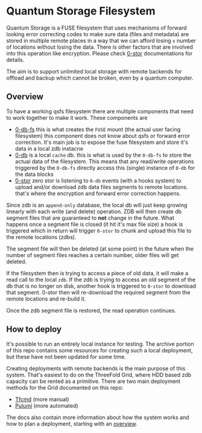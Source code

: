 # Quantum Storage Filesystem

Quantum Storage is a FUSE filesystem that uses mechanisms of forward looking error correcting codes to make sure data (files and metadata) are stored in multiple remote places in a way that we can afford losing `x` number of locations without losing the data. There is other factors that are involved into this operation like encryption. Please check [0-stor](https://github.com/threefoldtech/0-stor_v2) documentations for details.

The aim is to support unlimited local storage with remote backends for offload and backup which cannot be broken, even by a quantum computer.

## Overview

To have a working qsfs filesystem there are multiple components that need to work together to make it work. These components are

- [0-db-fs](https://github.com/threefoldtech/0-db-fs) this is what creates the `FUSE` mount (the actual user facing filesystem) this component does not know about qsfs or forward error correction. It's main job is to expose the fuse filesystem and store it's data in a local zdb instacne
- [0-db](https://github.com/threefoldtech/0-db) is a local `cache` db. this is what is used by the `0-db-fs` to store the actual data of the filesystem. This means that any read/write operations triggered by the `0-db-fs` directly access this (single) instance of `0-db` for the data blocks
- [0-stor](https://github.com/threefoldtech/0-stor_v2) zero stor is listening to `0-db` events (with a hooks system) to upload and/or download zdb data files segments to remote locations. that's where the encryption and forward error correction happens.

Since zdb is an `append-only` database, the local db will just keep growing linearly with each write (and delete) operation. ZDB will then create db segment files that are guaranteed to **not** change in the future. What happens once a segment file is closed (it hit it's max file size) a hook is triggered which in return will trigger `0-stor` to chunk and upload this file to the remote locations (zdbs).

The segment file will then be deleted (at some point) in the future when the number of segment files reaches a certain number, older files will get deleted.

If the filesystem then is trying to access a piece of old data, it will make a read call to the local `zdb`. If the zdb is trying to access an old segment of the db that is no longer on disk, another hook is triggered to `0-stor` to download that segment. 0-stor then will re-download the required segment from the remote locations and re-build it.

Once the zdb segment file is restored, the read operation continues.

## How to deploy

It's possible to run an entirely local instance for testing. The archive portion of this repo contains some resources for creating such a local deployment, but these have not been updated for some time.

Creating deployments with remote backends is the main purpose of this system. That's easiest to do on the ThreeFold Grid, where HDD based zdb capacity can be rented as a primitive. There are two main deployment methods for the Grid documented on this repo:

* [Tfcmd](https://github.com/threefoldtech/quantum-storage/blob/master/docs/04_deploy_tfcmd.md) (more manual)
* [Pulumi](https://github.com/threefoldtech/quantum-storage/blob/master/docs/04_deploy_tfcmd.md) (more automated)

The docs also contain more information about how the system works and how to plan a deployment, starting with an [overview](https://github.com/threefoldtech/quantum-storage/blob/master/docs/01_overview.md).
